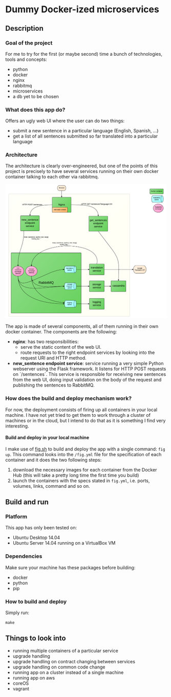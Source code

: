 # Dummy Docker-ized microservices

## Description

### Goal of the project
For me to try for the first (or maybe second) time a bunch of technologies, tools and concepts:
* python
* docker
* nginx
* rabbitmq
* microservices
* a db yet to be chosen

### What does this app do?
Offers an ugly web UI where the user can do two things:
* submit a new sentence in a particular language (English, Spanish, ...)
* get a list of all sentences submitted so far translated into a particular language

### Architecture
The architecture is clearly over-engineered, but one of the points of this project is precisely to have several services running on their own docker container talking to each other via rabbitmq.

![alt tag](https://raw.githubusercontent.com/jordi-chacon/dummy-dockerized-microservices/master/priv/architecture_diagram.png)

The app is made of several components, all of them running in their own docker container. The components are the following:
* **nginx**: has two responsibilities:
  * serve the static content of the web UI.
  * route requests to the right endpoint services by looking into the request URI and HTTP method.
* **new_sentence endpoint service**: service running a very simple Python webserver using the Flask framework. It listens for HTTP POST requests on ´/sentences´. This service is responsible for receiving new sentences from the web UI, doing input validation on the body of the request and publishing the sentences to RabbitMQ.

### How does the build and deploy mechanism work?
For now, the deployment consists of firing up all containers in your local machine. I have not yet tried to get them to work through a cluster of machines or in the cloud, but I intend to do that as it is something I find very interesting.

#### Build and deploy in your local machine
I make use of [fig.sh](http://www.fig.sh) to build and deploy the app with a single command: `fig up`. This command looks into the `/fig.yml` file for the specification of each container and it does the two following steps:

1. download the necessary images for each container from the Docker Hub (this will take a pretty long time the first time you build)
2. launch the containers with the specs stated in `fig.yml`, i.e. ports, volumes, links, command and so on.

## Build and run

### Platform
This app has only been tested on:
* Ubuntu Desktop 14.04
* Ubuntu Server 14.04 running on a VirtualBox VM

### Dependencies
Make sure your machine has these packages before building:
* docker
* python
* pip

### How to build and deploy
Simply run:
```
make
```

## Things to look into
* running multiple containers of a particular service
* upgrade handling
* upgrade handling on contract changing between services
* upgrade handling on common code change
* running app on a cluster instead of a single machine
* running app on aws
* coreOS
* vagrant
